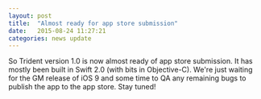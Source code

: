 ```yaml
---
layout: post
title:  "Almost ready for app store submission"
date:   2015-08-24 11:27:21
categories: news update
---
```

So Trident version 1.0 is now almost ready of app store submission. It has mostly been built in Swift 2.0 (with bits in Objective-C). We're just waiting for the GM release of iOS 9 and some time to QA any remaining bugs to publish the app to the app store. Stay tuned!
